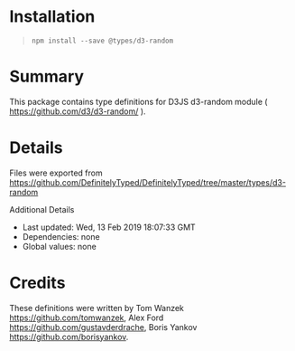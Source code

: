 # Installation
> `npm install --save @types/d3-random`

# Summary
This package contains type definitions for D3JS d3-random module ( https://github.com/d3/d3-random/ ).

# Details
Files were exported from https://github.com/DefinitelyTyped/DefinitelyTyped/tree/master/types/d3-random

Additional Details
 * Last updated: Wed, 13 Feb 2019 18:07:33 GMT
 * Dependencies: none
 * Global values: none

# Credits
These definitions were written by Tom Wanzek <https://github.com/tomwanzek>, Alex Ford <https://github.com/gustavderdrache>, Boris Yankov <https://github.com/borisyankov>.
